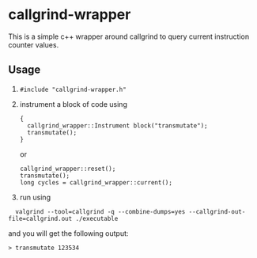 # callgrind-wrapper

This is a simple c++ wrapper around callgrind to query current instruction
counter values.

## Usage

1. ``#include "callgrind-wrapper.h"``
2. instrument a block of code using
    ```
    {
      callgrind_wrapper::Instrument block("transmutate");
      transmutate();
    }
    ```
    or
    ```
    callgrind_wrapper::reset();
    transmutate();
    long cycles = callgrind_wrapper::current();
    ```
    
3. run using 
```
  valgrind --tool=callgrind -q --combine-dumps=yes --callgrind-out-file=callgrind.out ./executable
```
and you will get the following output:
```
> transmutate 123534
```
